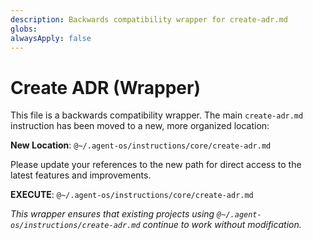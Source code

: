 ```yaml
---
description: Backwards compatibility wrapper for create-adr.md
globs:
alwaysApply: false
---
```


# Create ADR (Wrapper)

This file is a backwards compatibility wrapper. The main `create-adr.md` instruction has been moved to a new, more organized location:

**New Location**: `@~/.agent-os/instructions/core/create-adr.md`

Please update your references to the new path for direct access to the latest features and improvements.

**EXECUTE**: `@~/.agent-os/instructions/core/create-adr.md`

_This wrapper ensures that existing projects using `@~/.agent-os/instructions/create-adr.md` continue to work without modification._
